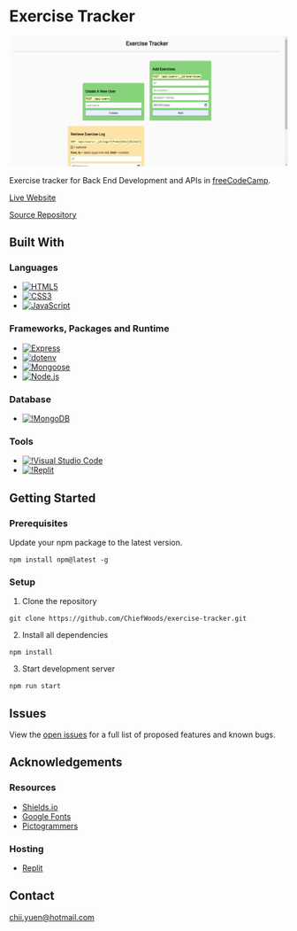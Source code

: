# Exercise Tracker

![Screenshot](screenshot.png)

Exercise tracker for Back End Development and APIs in [freeCodeCamp](https://www.freecodecamp.org/learn/).

[Live Website](https://exercise-tracker-chiefwoods.replit.app/)

[Source Repository](https://github.com/ChiefWoods/exercise-tracker)

## Built With

### Languages

- [![HTML5](https://img.shields.io/badge/HTML5-white?style=for-the-badge&logo=html5&logoColor=e65127)](https://html5.org/)
- [![CSS3](https://img.shields.io/badge/CSS3-white?style=for-the-badge&logo=css3&logoColor=306AF1)](https://www.w3.org/Style/CSS/Overview.en.html)
- [![JavaScript](https://img.shields.io/badge/Javascript-383936?style=for-the-badge&logo=javascript)](https://js.org/index.html)

### Frameworks, Packages and Runtime

- [![Express](https://img.shields.io/badge/Express-black?style=for-the-badge&logo=express)](https://expressjs.com/)
- [![dotenv](https://img.shields.io/badge/.Env-black?style=for-the-badge&logo=dotenv)](https://www.dotenv.org/)
- [![Mongoose](https://img.shields.io/badge/Mongoose-880000?style=for-the-badge&logo=mongoose)](https://mongoosejs.com/)
- [![Node.js](https://img.shields.io/badge/Node.js-233056?style=for-the-badge&logo=nodedotjs)](https://nodejs.org/en)

### Database

- [![!MongoDB](https://img.shields.io/badge/MongoDB-001e2b?style=for-the-badge&logo=mongodb)](https://www.mongodb.com/)

### Tools

- [![!Visual Studio Code](https://img.shields.io/badge/Visual%20Studio%20Code-2c2c32?style=for-the-badge&logo=visual-studio-code&logoColor=007ACC)](https://code.visualstudio.com/)
- [![!Replit](https://img.shields.io/badge/Replit-0f1626?style=for-the-badge&logo=replit)](https://replit.com/)

## Getting Started

### Prerequisites

Update your npm package to the latest version.

```
npm install npm@latest -g
```

### Setup

1. Clone the repository

```
git clone https://github.com/ChiefWoods/exercise-tracker.git
```

2. Install all dependencies

```
npm install
```

3. Start development server

```
npm run start
```

## Issues

View the [open issues](https://github.com/ChiefWoods/exercise-tracker/issues) for a full list of proposed features and known bugs.

## Acknowledgements

### Resources

- [Shields.io](https://shields.io/)
- [Google Fonts](https://fonts.google.com/)
- [Pictogrammers](https://pictogrammers.com/)

### Hosting

- [Replit](https://replit.com/)

## Contact

[chii.yuen@hotmail.com](mailto:chii.yuen@hotmail.com)